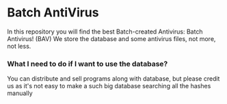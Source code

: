 # Batch AntiVirus

In this repository you will find the best Batch-created Antivirus: Batch Antivirus! (BAV)
We store the database and some antivirus files, not more, not less.

### What I need to do if I want to use the database?

You can distribute and sell programs along with database, but please credit us as it's not easy to make a such big database searching all the hashes manually
